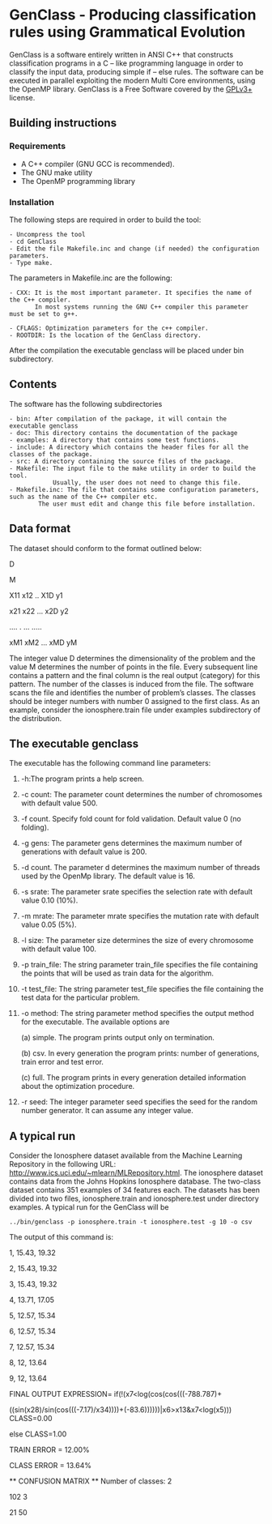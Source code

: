 # GenClass - Producing classification rules using Grammatical Evolution #
GenClass is a software entirely written in ANSI C++ that constructs classification programs in a C – like programming language in order to classify the input data, producing simple if – else rules. The software can be executed in parallel exploiting the modern Multi Core environments, using the OpenMP library.   GenClass is a Free Software covered by the [GPLv3+](https://www.gnu.org/licenses/gpl-3.0.en.html) license.

## Building instructions ##
### Requirements ###

 - A C++ compiler (GNU GCC is recommended).
 - The GNU make utility
 - The OpenMP programming library 

### Installation ##
The following steps are required in order to build the tool:

    - Uncompress the tool 
    - cd GenClass
    - Edit the file Makefile.inc and change (if needed) the configuration parameters.
    - Type make.

The parameters in Makefile.inc are the following:

    - CXX: It is the most important parameter. It specifies the name of the C++ compiler. 
           In most systems running the GNU C++ compiler this parameter must be set to g++.

    - CFLAGS: Optimization parameters for the c++ compiler.
    - ROOTDIR: Is the location of the GenClass directory. 

After the compilation the executable genclass will be placed under bin subdirectory.
## Contents ##
The software has the following subdirectories

    - bin: After compilation of the package, it will contain the executable genclass
    - doc: This directory contains the documentation of the package
    - examples: A directory that contains some test functions.
    - include: A directory which contains the header files for all the classes of the package.
    - src: A directory containing the source files of the package.
    - Makefile: The input file to the make utility in order to build the tool. 
                Usually, the user does not need to change this file.
    - Makefile.inc: The file that contains some configuration parameters, such as the name of the C++ compiler etc. 
            The user must edit and change this file before installation.

## Data format ##
The dataset should conform to the format outlined below:

D

M

X11 x12 .. X1D y1

x21 x22 ... x2D y2

.... . ... .....

xM1 xM2 ... xMD yM

The integer value D determines the dimensionality of the problem and the value M determines the number of points in the file. Every subsequent line contains a pattern and the final column is the real output (category) for this pattern. The number of the classes is induced from the file. The software scans the file and identifies the number of problem’s classes. The classes should be integer numbers with number 0 assigned to the first class. As an example, consider the ionosphere.train file under examples subdirectory of the distribution.


## The executable genclass ## 
The executable has the following command line parameters:

1. -h:The program prints a help screen.

2. -c count: The parameter count determines the number of chromosomes with default value 500.

3. -f count. Specify fold count for fold validation. Default value 0 (no folding). 

4. -g gens: The parameter gens determines the maximum number of generations with default value is 200.

5. -d count. The parameter d determines the maximum number of threads used by the OpenMp library. The default value is 16.

6. -s srate: The parameter srate specifies the selection rate with default value 0.10 (10%).

7. -m mrate: The parameter mrate specifies the mutation rate with default value 0.05 (5%).

8. -l size: The parameter size determines the size of every chromosome with default value 100.

9. -p train_file: The string parameter train_file specifies the file containing the points that will be used as train data for the algorithm.  

10. -t test_file: The string parameter test_file specifies the file containing the test data for the particular problem. 

11. -o method: The string parameter method specifies the output method for the executable. The available options are

	(a) simple. The program prints output only on termination. 

	(b) csv. In every generation the program prints: number of generations, train error and test error. 

	(c) full. The program prints in every generation detailed information about the optimization procedure.

12. -r seed: The integer parameter seed specifies the seed for the random number generator. It can assume any integer value.
## A typical run ##
Consider the Ionosphere dataset available from the Machine Learning Repository in the following URL: http://www.ics.uci.edu/~mlearn/MLRepository.html. The ionosphere dataset contains data from the Johns Hopkins Ionosphere database. The two-class dataset contains 351 examples of 34 features each. The datasets has been divided into two files, ionosphere.train and ionosphere.test under directory examples. A typical run for the GenClass will be

~~~~~~~~
../bin/genclass -p ionosphere.train -t ionosphere.test -g 10 -o csv
~~~~~~~~

The output of this command is:

1, 15.43, 19.32

2, 15.43, 19.32

3, 15.43, 19.32

4, 13.71, 17.05

5, 12.57, 15.34

6, 12.57, 15.34

7, 12.57, 15.34

8, 12, 13.64

9, 12, 13.64

FINAL OUTPUT EXPRESSION= if(!(x7<log(cos(cos(((-788.787)+

((sin(x28)/sin(cos(((-7.17)/x34))))+(-83.6))))))|x6>x13&x7<log(x5))) CLASS=0.00

else CLASS=1.00

TRAIN ERROR = 12.00%

CLASS ERROR = 13.64%

** CONFUSION MATRIX ** Number of classes: 2

102 3

21 50

